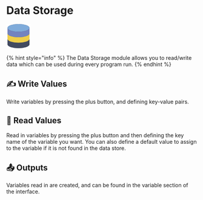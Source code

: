 # Data Storage

![Save and Load variables for future use.  ](../../.gitbook/assets/datastore%20%281%29.png)

{% hint style="info" %}
The Data Storage module allows you to read/write data which can be used during every program run.
{% endhint %}

## ✍ Write Values

Write variables by pressing the plus button, and defining key-value pairs.

## 📖 Read Values

Read in variables by pressing the plus button and then defining the key name of the variable you want. You can also define a default value to assign to the variable if it is not found in the data store.

## 📤 Outputs

Variables read in are created, and can be found in the variable section of the interface.

